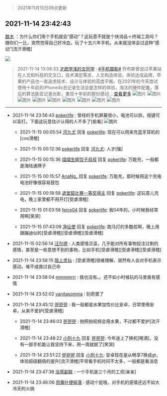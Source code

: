 > 2021年11月15日09点更新
<link rel="stylesheet" href="https://cdn.jsdelivr.net/gh/taotie6/sampleJSON@main/css/photo_show.css">
<meta name="referrer" content="no-referrer" />


 ## 2021-11-14 23:42:43 

 [㪚木](https://www.coolapk.com/feed/31477170?shareKey=ZGE4MWFkZWRkZGNhNjE5MTMyYzc~) ：为什么你们用个手机就会“感动”？这玩意不就是个快消品＋终端工具吗？
跟你们一比，突然觉得自己好冷血，玩了十五六年手机，从来就没体会过这种“感动”[流汗滑稽] 

<div class="album">
<img class="img-item" src="https://image.coolapk.com/feed/2019/0413/22/1081091_1555164922_1197@320x240.gif" />
</div>

> 2021-11-14 13:08:33 
> [才疏学浅的文同学](https://www.coolapk.com/feed/31463762?shareKey=MDFmYzNhN2RkNzg4NjE5MTMyYzc~) : <a class="feed-link-tag" href="/t/手机摄影?type=0">#手机摄影#</a> 乔布斯曾说过苹果站在人文和科技的交叉口，技术满足需求，人文构造体验，体验达成品牌，苹果的产品也一直追求技术、设计与体验的高度平衡。在2021年的今天尝试使用十年前的iPhone4s去记录生活会是怎样的体验，淘汰的硬件配置，落后的算法能否记录光影，重现十年前的那份感动... <a href="">查看更多</a> 
![图片](https://image.coolapk.com/feed/2021/1114/13/3155573_cb0bce6e_6506_8761@1440x1080.jpeg)
![图片](https://image.coolapk.com/feed/2021/1114/13/3155573_256b4b7e_6506_8763@1440x1080.jpeg)
![图片](https://image.coolapk.com/feed/2021/1114/13/3155573_21d6e4a5_6506_8765@1440x1080.jpeg)
![图片](https://image.coolapk.com/feed/2021/1114/13/3155573_fa261ba2_6506_8767@1440x1080.jpeg)
![图片](https://image.coolapk.com/feed/2021/1114/13/3155573_07433373_6506_8769@1440x1080.jpeg)
![图片](https://image.coolapk.com/feed/2021/1114/13/3155573_b9dea9e5_6506_8772@1440x1080.jpeg)
![图片](https://image.coolapk.com/feed/2021/1114/13/3155573_09f7c5a0_6506_8774@1440x1080.jpeg)
![图片](https://image.coolapk.com/feed/2021/1114/13/3155573_b5c5a523_6506_8776@1080x810.jpeg)
![图片](https://image.coolapk.com/feed/2021/1114/13/3155573_7bccf891_6506_8777@1440x1080.jpeg)

 ------- 

- 2021-11-14 23:56:43 [pokerlife](uid=575409) : 曾经的手机屏幕很小，电池可以拆，按键可以盲打。下面这玩意估计认得的人不多了[偷看] ![图片](https://image.coolapk.com/feed/2021/1114/23/575409_49866db6_5403_3031@760x760.jpeg)

    - 2021-11-15 00:05:54 [河九尤](uid=1789461) 回复 [pokerlife](uid=575409): 现在可以用来充蓝牙耳机的[cos滑稽] 

    - 2021-11-15 00:12:36 [pokerlife](uid=575409) 回复 [河九尤](uid=1789461): 人才[强] 

    - 2021-11-15 00:15:36 [熠熠生辉饺子叔叔](uid=2476035) 回复 [pokerlife](uid=575409): 万能充，一般都是海陆通牌子 

    - 2021-11-15 00:15:57 [AriaNg_](uid=3504887) 回复 [pokerlife](uid=575409): 万能充，那时候用这个充电电池好像很容易鼓包 

    - 2021-11-15 00:18:58 [退堂鼓比赛一等奖得主](uid=2689677) 回复 [pokerlife](uid=575409): 这玩意儿充电，晚上家里都不用开灯[受虐滑稽] 

    - 2021-11-15 01:03:58 [feice04](uid=2196306) 回复 [pokerlife](uid=575409): 我04年的，小时候我经常用啊[笑哭] 

    - 2021-11-15 07:43:09 [净坛使](uid=1518317) 回复 [pokerlife](uid=575409): 跑马灯的多酷炫啊，晚上用跟蹦迪似的[受虐滑稽][受虐滑稽][受虐滑稽] 

- 2021-11-15 02:56:14 [汪尔德](uid=1595236) : 人类感情泛滥，几乎能对所有事物投注过剩的感情，甚至是一些意想不到的事物，比如手机[受虐滑稽][受虐滑稽][受虐滑稽] 

- 2021-11-14 23:58:15 [陌上灵仙](uid=3187911) : [受虐滑稽]很难理解，居然有人会对手机表示感动，难不成救过自己命 

- 2021-11-14 23:58:04 [mmmmrrr](uid=3384805) : 我也没有。。还不如小时候玩的马里奥有感情 

- 2021-11-14 23:52:02 [vanitasomnia](uid=3973174) : 刻奇罢了 

- 2021-11-14 23:45:12 [戼戼戼](uid=4044548) : 我一般都是水果加性价比安卓，日常使用安卓，从来不爱护[受虐滑稽] 

    - 2021-11-14 23:46:03 [戼戼戼](uid=4044548) : 拍照拍视频会用水果，不过都不爱护[流汗滑稽] 

    - 2021-11-14 23:48:22 [小刑十九](uid=3029225) 回复 [戼戼戼](uid=4044548): 今年迷上了换机[喝酒]，没有一部手机能让我坚持下来，用一周就腻了[笑哭] 

    - 2021-11-14 23:51:22 [戼戼戼](uid=4044548) 回复 [小刑十九](uid=3029225): 安卓现在是从畅享7换成gt，体验超级翻倍的提升[流汗滑稽]平常看手机时间不太多，一般都是看消息 

- 2021-11-14 23:47:38 [没感副联](uid=9622110) : 一个手机是三个月的工资[亲亲] 

- 2021-11-14 23:46:06 [而黄叶便碎落](uid=2845514) : 感动个屁哦，对手机的感情还远不如大冷天的火锅 

